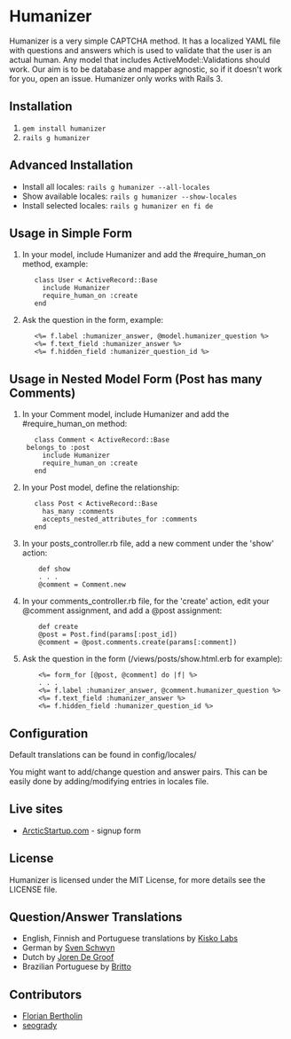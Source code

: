 # Humanizer

Humanizer is a very simple CAPTCHA method. It has a localized YAML file with questions and answers which is used to validate that the user is an actual human. Any model that includes ActiveModel::Validations should work. Our aim is to be database and mapper agnostic, so if it doesn't work for you, open an issue. Humanizer only works with Rails 3.

## Installation

1. `gem install humanizer`
2. `rails g humanizer`

## Advanced Installation

* Install all locales: `rails g humanizer --all-locales`
* Show available locales: `rails g humanizer --show-locales`
* Install selected locales: `rails g humanizer en fi de`

## Usage in Simple Form

1. In your model, include Humanizer and add the #require_human_on method, example:

          class User < ActiveRecord::Base
            include Humanizer
            require_human_on :create
          end

2. Ask the question in the form, example:

          <%= f.label :humanizer_answer, @model.humanizer_question %>
          <%= f.text_field :humanizer_answer %>
          <%= f.hidden_field :humanizer_question_id %>

## Usage in Nested Model Form (Post has many Comments)

1. In your Comment model, include Humanizer and add the #require_human_on method:

          class Comment < ActiveRecord::Base
	    belongs_to :post
            include Humanizer
            require_human_on :create
          end

2. In your Post model, define the relationship:

          class Post < ActiveRecord::Base
            has_many :comments 
            accepts_nested_attributes_for :comments
          end

3. In your posts_controller.rb file, add a new comment under the 'show' action:

           def show
           . . .
           @comment = Comment.new

4. In your comments_controller.rb file, for the 'create' action, edit your @comment assignment, and add a @post assignment:

           def create
           @post = Post.find(params[:post_id])
           @comment = @post.comments.create(params[:comment])

4. Ask the question in the form (/views/posts/show.html.erb for example):

           <%= form_for [@post, @comment] do |f| %>
           . . . 
           <%= f.label :humanizer_answer, @comment.humanizer_question %>
           <%= f.text_field :humanizer_answer %>
           <%= f.hidden_field :humanizer_question_id %>

## Configuration

Default translations can be found in config/locales/

You might want to add/change question and answer pairs. This can be easily done by adding/modifying entries in locales file.

## Live sites

* [ArcticStartup.com](http://arcticstartup.com/) - signup form

## License

Humanizer is licensed under the MIT License, for more details see the LICENSE file.

## Question/Answer Translations

* English, Finnish and Portuguese translations by [Kisko Labs](http://kiskolabs.com/)
* German by [Sven Schwyn](http://github.com/svoop)
* Dutch by [Joren De Groof](http://github.com/joren)
* Brazilian Portuguese by [Britto](http://github.com/britto)

## Contributors

* [Florian Bertholin](http://github.com/Arkan)
* [seogrady](http://github.com/seogrady)
